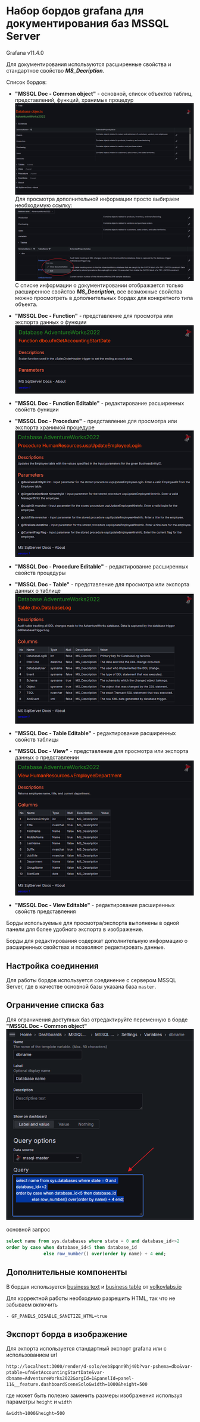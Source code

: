 # Набор бордов grafana для документирования баз MSSQL Server

Grafana v11.4.0

Для документирования используются расширенные свойства и стандартное свойство ***MS_Decription***.

Список бордов:

- **"MSSQL Doc - Common object"** - основной, список объектов таблиц, представлений, функций, хранимых процедур   
![MSSQL Doc - Common object](img/mainboard.png)  
Для просмотра дополнительной информации просто выбираем необходимую ссылку:
![](img/mainboard_linkusage.png)  
С списке информации о документировании отображается только расширенное свойство ***MS_Decription***, все возможные свойства можно просмотреть в дополнительных бордах для конкретного типа объекта.

- **"MSSQL Doc - Function"** - представление для просмотра или экспорта данных о функции  
![](img/board_func.png)

- **"MSSQL Doc - Function Editable"** - редактирование расширенных свойств функции

- **"MSSQL Doc - Procedure"** - представление для просмотра или экспорта хранимой процедуре  
![](img/board_proc.png)

- **"MSSQL Doc - Procedure Editable"** - редактирование расширенных свойств процедуры

- **"MSSQL Doc - Table"** - представление для просмотра или экспорта данных о таблице  
![](img/board_table.png)

- **"MSSQL Doc - Table Editable"** - редактирование расширенных свойств таблицы

- **"MSSQL Doc - View"** - представление для просмотра или экспорта данных о представлении  ![](img/board_view.png)

- **"MSSQL Doc - View Editable"** - редактирование расширенных свойств представления

Борды используемые для просмотра/экспорта выполнены в одной панели для более удобного экспорта в изображение.

Борды для редактирования содержат дополнительную информацию о расширенных свойствах и позволяют редактировать данные.

## Настройка соединения

Для работы бордов используется соединение с сервером MSSQL Server, где в качестве основной базы указана база `master`.

## Ограничение списка баз

Для ограничения доступных баз отредактируйте переменную в борде **"MSSQL Doc - Common object"**
![](img/limitdatabases.png)

основной запрос

```sql
select name from sys.databases where state = 0 and database_id<>2
order by case when database_id<5 then database_id
              else row_number() over(order by name) + 4 end;
```

## Дополнительные компоненты

В бордах используется <a href="https://volkovlabs.io/plugins/business-text/" target="_blank">business text</a> и <a href="https://volkovlabs.io/plugins/business-table/" target="_blank">business table</a> от <a href="https://volkovlabs.io" target="_blank">volkovlabs.io</a>

Для корректной работы необходимо разрешить HTML, так что не забываем включить

```
- GF_PANELS_DISABLE_SANITIZE_HTML=true
```

## Экспорт борда в изображение

Для экпорта используется стандартный экспорт grafana или с использованием url

```  
http://localhost:3000/render/d-solo/eeb8pqnn9hj40b?var-pshema=dbo&var-ptable=ufnGetAccountingStartDate&var-dbname=AdventureWorks2022&orgId=1&panelId=panel-11&__feature.dashboardSceneSolo&width=1000&height=500
```

где может быть полезно заменить размеры изображения используя параметры `height` и `width`

```
&width=1000&height=500
```

